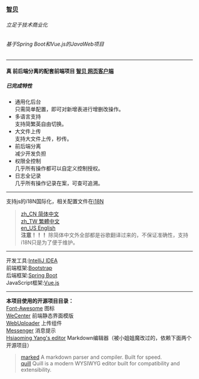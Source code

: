 ### [智贝](http://m.sbx0.cn "智贝")  
  
###### 立足于技术商业化  
###### 基于Spring Boot和Vue.js的JavaWeb项目  
  
------------  
  
#### 真 前后端分离的配套前端项目 [智贝 网页客户端](https://github.com/sbx0/ZhibeiStatic "智贝 网页客户端")  
  
##### 已完成特性  
- 通用化后台  
只需简单配置，即可对新增表进行增删改操作。  
- 多语言支持  
支持简繁英自由切换。  
- 大文件上传  
支持大文件上传，秒传。  
- 前后端分离  
减少开发负担  
- 权限全控制  
几乎所有操作都可以自定义控制授权。  
- 日志全记录  
几乎所有操作记录在案，可查可追溯。  

  
------------  
  
支持js的i18N国际化，相关配置文件在[i18N](../master/src/main/resources/static/js/i18N/ "i18N")  
> [zh_CN 简体中文](../master/src/main/resources/static/js/i18N/i18N_zh_CN.js "zh_CN 简体中文")  
> [zh_TW 繁體中文](../master/src/main/resources/static/js/i18N/i18N_zh_TW.js "zh_TW 繁體中文")  
> [en_US English](../master/src/main/resources/static/js/i18N/i18N_en_US.js "en_US English")  
> **注意！！！** 除简体中文外全部都是谷歌翻译过来的，不保证准确性，支持i18N只是为了便于维护。  
  
------------  
  
开发工具:[IntelliJ IDEA](https://www.jetbrains.com/idea/ "IntelliJ IDEA")  
前端框架:[Bootstrap](https://getbootstrap.com/ "Bootstrap")  
后端框架:[Spring Boot](https://spring.io/projects/spring-boot "Spring Boot")  
JavaScript框架:[Vue.js](https://cn.vuejs.org/index.html "Vue.js")  
  
------------  
  
**本项目使用的开源项目目录：**  
[Font-Awesome](https://github.com/FortAwesome/Font-Awesome "Font-Awesome") 图标  
[WeCenter](http://wenda.wecenter.com "WeCenter") 前端静态界面模版  
[WebUploader](https://github.com/fex-team/webuploader/ "WebUploader") 上传组件  
[Messenger](http://github.hubspot.com/messenger/docs/welcome/ "Messenger") 消息提示  
[Hsiaoming Yang's editor](https://lab.lepture.com/editor/ "Hsiaoming Yang's editor")  Markdown编辑器（被小姐姐魔改过的，依赖下面两个开源项目）  
> [marked](https://github.com/markedjs/marked "marked")  A markdown parser and compiler. Built for speed.  
[quill](https://github.com/quilljs/quill "marked")  Quill is a modern WYSIWYG editor built for compatibility and extensibility.  